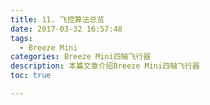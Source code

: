```yaml
---
title: 11. 飞控算法总览
date: 2017-03-32 16:57:48
tags:
  - Breeze Mini
categories: Breeze Mini四轴飞行器
description: 本篇文章介绍Breeze Mini四轴飞行器
toc: true

---
```

